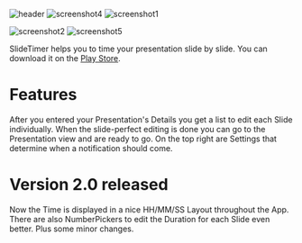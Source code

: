 ![header](img/header.png)
 ![screenshot4](img/screen1.png)
 ![screenshot1](img/screen2.png)


 ![screenshot2](img/screen3.png)
 ![screenshot5](img/screen4.png)


 SlideTimer helps you to time your presentation slide by slide.
 You can download it on the [Play Store](https://play.google.com/store/apps/details?id=com.slidetimer.oli.slidetimer).


# Features
After you entered your Presentation's Details you get a list to edit each Slide individually.
When the slide-perfect editing is done you can go to the Presentation view and are ready to go.
On the top right are Settings that determine when a notification should come.

# Version 2.0 released
Now the Time is displayed in a nice HH/MM/SS Layout throughout the App.
There are also NumberPickers to edit the Duration for each Slide even better.
Plus some minor changes.
